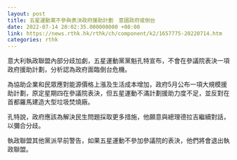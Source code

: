 ```yaml
---
layout: post
title: 五星運動黨不參與表決政府援助計劃　意國政府或倒台
date: 2022-07-14 20:02:35.000000000 +08:00
link: https://news.rthk.hk/rthk/ch/component/k2/1657775-20220714.htm
categories: rthk
---
```


意大利執政聯盟內部分歧加劇，五星運動黨黨魁孔特宣布，不會在參議院表決一項政府援助計劃，分析認為政府面臨倒台危機。

為協助企業和民眾應對能源價格上漲及生活成本增加，政府5月公布一項大規模援助計劃，原定星期四在參議院表決，但五星運動不滿計劃援助力度不足，並反對在首都羅馬建造大型垃圾焚燒廠。

孔特說，政府應該為解決民生問題採取更多措施，他願意與總理德拉吉繼續對話，以彌合分歧。

執政聯盟其他黨派早前警告，如果五星運動不參加參議院的表決，他們將會退出執政聯盟。
